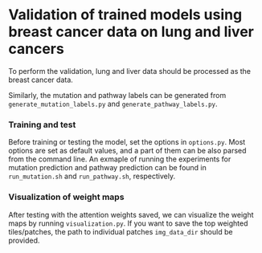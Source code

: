 # Validation of trained models using breast cancer data on lung and liver cancers

To perform the validation, lung and liver data should be processed as the breast cancer data.

Similarly, the mutation and pathway labels can be generated from `generate_mutation_labels.py` and `generate_pathway_labels.py`.

### Training and test
Before training or testing the model, set the options in ```options.py```. Most options are set as default values, 
and a part of them can be also parsed from the command line. An exmaple of running the experiments for mutation
prediction and pathway prediction can be found in `run_mutation.sh` and `run_pathway.sh`, respectively.

### Visualization of weight maps
After testing with the attention weights saved, we can visualize the weight maps by running `visualization.py`.
If you want to save the top weighted tiles/patches, the path to individual patches `img_data_dir` should be provided.